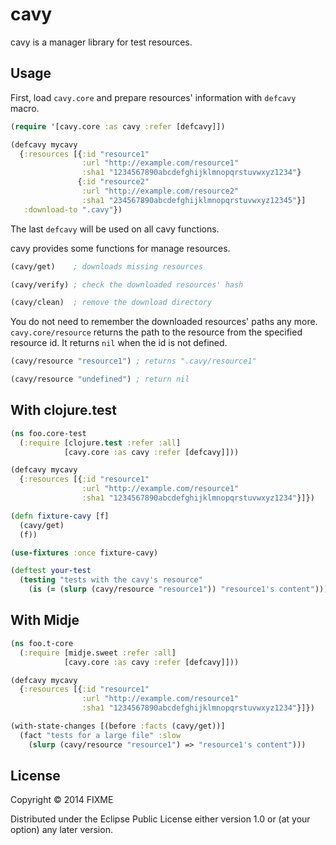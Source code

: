 # cavy

cavy is a manager library for test resources.

## Usage

First, load `cavy.core` and prepare resources' information with `defcavy` macro.

```Clojure
(require '[cavy.core :as cavy :refer [defcavy]])

(defcavy mycavy
  {:resources [{:id "resource1"
                :url "http://example.com/resource1"
                :sha1 "1234567890abcdefghijklmnopqrstuvwxyz1234"}
               {:id "resource2"
                :url "http://example.com/resource2"
                :sha1 "234567890abcdefghijklmnopqrstuvwxyz12345"}]
   :download-to ".cavy"})
```

The last `defcavy` will be used on all cavy functions.

cavy provides some functions for manage resources.

```Clojure
(cavy/get)    ; downloads missing resources

(cavy/verify) ; check the downloaded resources' hash

(cavy/clean)  ; remove the download directory
```

You do not need to remember the downloaded resources' paths any more.
`cavy.core/resource` returns the path to the resource from the specified resource id.
It returns `nil` when the id is not defined.

```Clojure
(cavy/resource "resource1") ; returns ".cavy/resource1"

(cavy/resource "undefined") ; return nil
```

## With clojure.test

```Clojure
(ns foo.core-test
  (:require [clojure.test :refer :all]
            [cavy.core :as cavy :refer [defcavy]]))

(defcavy mycavy
  {:resources [{:id "resource1"
                :url "http://example.com/resource1"
                :sha1 "1234567890abcdefghijklmnopqrstuvwxyz1234"}]})

(defn fixture-cavy [f]
  (cavy/get)
  (f))

(use-fixtures :once fixture-cavy)

(deftest your-test
  (testing "tests with the cavy's resource"
    (is (= (slurp (cavy/resource "resource1")) "resource1's content")))
```

## With Midje

```Clojure
(ns foo.t-core
  (:require [midje.sweet :refer :all]
            [cavy.core :as cavy :refer [defcavy]]))

(defcavy mycavy
  {:resources [{:id "resource1"
                :url "http://example.com/resource1"
                :sha1 "1234567890abcdefghijklmnopqrstuvwxyz1234"}]})

(with-state-changes [(before :facts (cavy/get))]
  (fact "tests for a large file" :slow
    (slurp (cavy/resource "resource1") => "resource1's content")))
```

## License

Copyright © 2014 FIXME

Distributed under the Eclipse Public License either version 1.0 or (at
your option) any later version.

